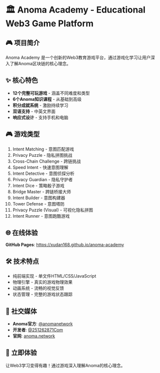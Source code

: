 # 🏛️ Anoma Academy - Educational Web3 Game Platform

## 🎮 项目简介
Anoma Academy 是一个创新的Web3教育游戏平台，通过游戏化学习让用户深入了解Anoma区块链的核心理念。

## ✨ 核心特色
- **12个完整可玩游戏** - 涵盖不同难度和类型
- **6个Anoma知识课程** - 从基础到高级
- **积分成就系统** - 激励持续学习
- **双语支持** - 中英文界面
- **响应式设计** - 支持手机和电脑

## 🎮 游戏类型
1. Intent Matching - 意图匹配游戏
2. Privacy Puzzle - 隐私拼图挑战
3. Cross-Chain Challenge - 跨链挑战
4. Speed Intent - 快速意图理解
5. Intent Detective - 意图侦探分析
6. Privacy Guardian - 隐私守护者
7. Intent Dice - 策略骰子游戏
8. Bridge Master - 跨链桥接大师
9. Intent Builder - 意图构建器
10. Tower Defense - 意图塔防
11. Privacy Puzzle (Visual) - 可视化隐私拼图
12. Intent Runner - 意图跑酷游戏

## 🌐 在线体验
**GitHub Pages**: https://xudan168.github.io/anoma-academy

## 🛠️ 技术特点
- 纯前端实现 - 单文件HTML/CSS/JavaScript
- 物理引擎 - 真实的游戏物理效果
- 动画系统 - 流畅的视觉反馈
- 状态管理 - 完整的游戏状态跟踪

## 📱 社交媒体
- **Anoma官方**: [@anomanetwork](https://twitter.com/anomanetwork)
- **开发者**: [@251262871Com](https://twitter.com/251262871Com)
- **官网**: [anoma.network](https://anoma.network)

## 🚀 立即体验
让Web3学习变得有趣！通过游戏深入理解Anoma的核心理念。